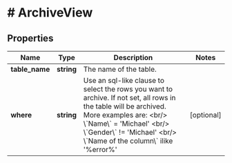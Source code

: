 # # ArchiveView

## Properties

Name | Type | Description | Notes
------------ | ------------- | ------------- | -------------
**table_name** | **string** | The name of the table. |
**where** | **string** | Use an sql-like clause to select the rows you want to archive. If not set, all rows in the table will be archived.  More examples are: &lt;br/&gt; \\&#x60;Name\\&#x60; &#x3D; &#39;Michael&#39; &lt;br/&gt; \\&#x60;Gender\\&#x60; !&#x3D; &#39;Michael&#39; &lt;br/&gt; \\&#x60;Name of the column\\&#x60; ilike &#39;%error%&#39; | [optional]

